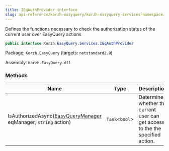```yaml
---
title: IEqAuthProvider interface
slug: api-reference/korzh-easyquery/korzh-easyquery-services-namespace/ieqauthprovider-interface
---
```

Defines the functions necessary to check the authorization status of the current user  over EasyQuery actions
```csharp
public interface Korzh.EasyQuery.Services.IEqAuthProvider

```
Package: `Korzh.EasyQuery` (targets: `netstandard2.0`)

Assembly: `Korzh.EasyQuery.dll`

### Methods

| Name | Type | Description | 
| --- | --- | --- | 
| IsAuthorizedAsync([EasyQueryManager](/api-reference/korzh-easyquery/korzh-easyquery-services-namespace/easyquerymanager-class) eqManager, `string` action) | `Task`&lt;`bool`&gt; | Determines whether the current user can get access to the the specified action. |